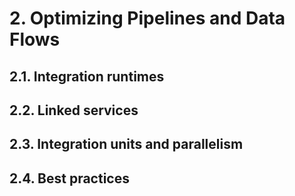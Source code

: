 # 2. Optimizing Pipelines and Data Flows

## 2.1. Integration runtimes

## 2.2. Linked services

## 2.3. Integration units and parallelism

## 2.4. Best practices
